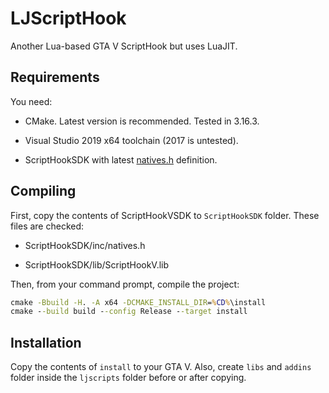 LJScriptHook
=====
Another Lua-based GTA V ScriptHook but uses LuaJIT.

Requirements
-----

You need:

* CMake. Latest version is recommended. Tested in 3.16.3.

* Visual Studio 2019 x64 toolchain (2017 is untested).

* ScriptHookSDK with latest [natives.h](http://www.dev-c.com/nativedb/) definition.

Compiling
-----

First, copy the contents of ScriptHookVSDK to `ScriptHookSDK` folder. These files are checked:

* ScriptHookSDK/inc/natives.h

* ScriptHookSDK/lib/ScriptHookV.lib

Then, from your command prompt, compile the project:

```cmd
cmake -Bbuild -H. -A x64 -DCMAKE_INSTALL_DIR=%CD%\install
cmake --build build --config Release --target install
```

Installation
-----

Copy the contents of `install` to your GTA V. Also, create `libs` and `addins`
folder inside the `ljscripts` folder before or after copying.
